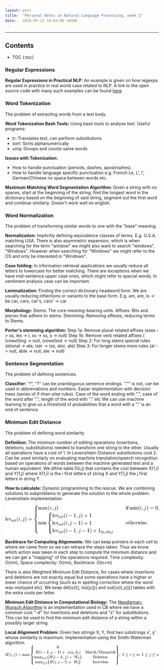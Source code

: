 ```yaml
---
layout: post
title:  "Personal Notes on Natural Language Processing, week 1"
date:   2016-05-22 10:03:00 +0300
---
```


---
<!--excerpt-->

<h2><strong>Contents</strong></h2>

* TOC
{:toc}

### Regular Expressions

<strong>Regular Expressions in Practical NLP:</strong>
An example is given on how regexps are used in practice in real world case related to NLP.
A link to the open source code with many such examples can be found [here][tokenizer-github-url].

### Word Tokenization
The problem of extracting words from a text body.

<strong>Word Tokenization Bash Tools:</strong>
Using bash tools to analyse text. Useful programs:

* tr: Translates text, can perform substitutions
* sort: Sorts alphanumerically
* uniq: Groups and counts same words

<strong>Issues with Tokenization:</strong>

* How to handle punctuation (periods, dashes, apostrophes).<br>
* How to handle language specific punctuation e.g. French Le, L', l',<br>
German/Chinese no space between words etc.

<strong>Maximum Matching Word Segmentation Algorithm:</strong>
Given a string with no spaces, start at the beginning of the string,
find the longest word in the dictionary based on the beginning of said string,
segment out the first word and continue similarly. Doesn't work well on english.

### Word Normalization
The problem of transforming similar words to one with the "base" meaning.

<strong>Normalization:</strong>
Implicitly defining equivalence classes of terms. E.g. U.S.A. matching USA.
There is also asymmetric expansion, which is when searching for the term "window"
we might also want to search "windows", "Windows". However when searching for
"Windows" we might refer to the OS and only be interested in "Windows".

<strong>Case folding:</strong>
In information retrieval applications we usually reduce all letters to lowercase
for better matching. There are exceptions when we have mid-sentence upper case ones,
which might refer to special words.
In sentiment analysis case can be important.

<strong>Lemmatization:</strong>
Finding the correct dictionary headword form.
We are usually reducing inflections or variants to the base form.
E.g. am, are, is -> be
car, cars, car's, cars' -> car

<strong>Morphology:</strong>
Stems: The core meaning-bearing units.
Affixes: Bits and pieces that adhere to stems.
Stemming: Removing affexes, reducing terms to Stems.

<strong>Porter's stemming algorithm:</strong>
Step 1a: Remove plural-related affixes (sses -> ss, ies -> i, ss -> ss, s -> null)
Step 1b: Remove verb related affixes ( (*vowel*)ing -> null, (*vowel*)ed -> null)
Step 2: For long stems special rules (ational -> ate, izer -> ize, ator, ate)
Step 3: For longer stems more rules (al -> null, able -> null, ate -> null)

### Sentence Segmentation
The problem of defining sentences.

<strong>Classifier:</strong>
"!", "?" can be unambiguous sentence endings.
"."" is not, can be used in abbreviations and numbers.
Easier implementation with decision trees (series of if-then-else rules).
Case of the word ending with ".", case of the word after ".", length of the word with "." etc
We can use machine learning to give us a threshold of probabilities that a word
with a "." is an end of sentence.

### Minimum Edit Distance
The problem of defining word similarity

<strong>Definition:</strong>
The minimum number of editing operations (insertions, deletions, substitutions)
needed to transform one string to the other.
Usually all operations have a cost of 1. In Levenshtein Distance substitutions cost 2.
Can be used similarly on evaluating machine translation/speech recognition based
on operations of words between the machine generated text and a human equivalent.
We difine table D(i,j) that contains the cost between X(1,i) and Y(1,j) where
X(1,i) is the i first letters of string X and Y(1,j) the j first letters in string Y.

<strong>How to calculate:</strong>
Dynamic programming to the rescue. We are combining solutions to subproblems to
generate the solution to the whole problem. Levenshtein implementation:

![Levenshtein Distance](/assets/levenshtein-distance.png)

<strong>Backtrace for Computing Alignments:</strong>
We can keep pointers in each cell to where we came from so we can retrace the steps
taken. Thus we know which action was taken in each step to compute the minimum
distance and we can get a "mapping" of the operations required.
Time complexity: O(nm), Space complecity: O(nm), Backtrace: O(n+m)

There is also Weighted Minimum Edit Distance, for cases where insertions and deletions
are not exactly equal but some operations have a higher or lower chance of occurring
(such as in spelling correction where the word was mistyped etc).
We keep del[x(i)], ins[y(j)] and sub[x(i),y(j)] tables with the extra costs per letter.

<strong>Minimum Edit Distance in Computational Biology:</strong>
The [Needleman-Wunsch Algorithm][needleman-url] is an implementation used in CB where we have a common
cost "-d" for insertions and deletions and "s" for substitutions.
This can be used to find the minimum edit distance of a string within a possibly larger string.

<strong>Local Alignment Problem:</strong>
Given two strings X, Y, find two substrings x', y' whose similarity is maximum.
Implementation using the Smith-Waterman algorithm.
![Smith-Waterman algorithm](/assets/smith-waterman.png)


[tokenizer-github-url]:https://github.com/stanfordnlp/CoreNLP/blob/master/src/edu/stanford/nlp/process/PTBLexer.flex
[nlp-url]:https://www.coursera.org/course/nlp
[needleman-url]:https://en.wikipedia.org/wiki/Needleman%E2%80%93Wunsch_algorithm
